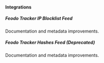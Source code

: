 
#### Integrations
##### Feodo Tracker IP Blocklist Feed
Documentation and metadata improvements.

##### Feodo Tracker Hashes Feed (Deprecated)
Documentation and metadata improvements.
